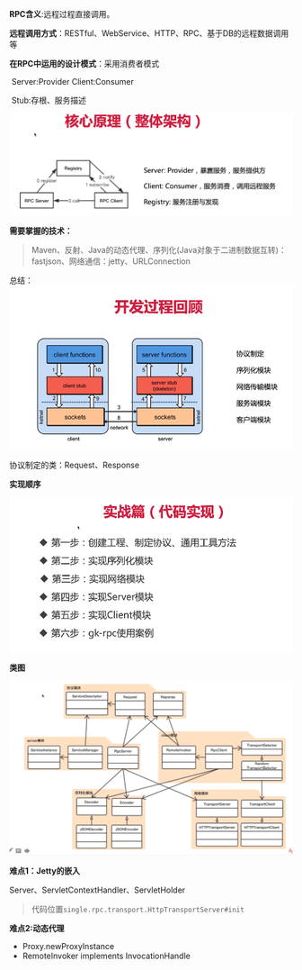 **RPC含义**:远程过程直接调用。

**远程调用方式**：RESTful、WebService、HTTP、RPC、基于DB的远程数据调用等

**在RPC中运用的设计模式**：采用消费者模式

​	Server:Provider      Client:Consumer

​	Stub:存根、服务描述

![image-20200429164542522](/images/image-20200429164542522.png)



**需要掌握的技术：**

> Maven、反射、Java的动态代理、序列化(Java对象于二进制数据互转)：fastjson、网络通信：jetty、URLConnection



总结：
![image-20200508152650728](/images/image-20200508152650728.png)

协议制定的类：Request、Response

**实现顺序**

![image-20200508163233305](/images/image-20200508163233305.png)

**类图**

![image-20200508162952876](/images/image-20200508162952876.png)

**难点1：Jetty的嵌入**

Server、ServletContextHandler、ServletHolder

> 代码位置`single.rpc.transport.HttpTransportServer#init`

**难点2:动态代理**

- Proxy.newProxyInstance
- RemoteInvoker implements InvocationHandle